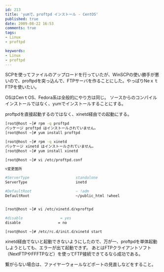 ```yaml
---
id: 213
title: 'yumで、proftpd インストール - CentOS'
published: true
date: 2009-08-22 16:53
comments: true
tags:
- Linux
- proftpd

keywords:
- Linux
- proftpd
---
```

SCPを使ってファイルのアップロードを行っていたが、WinSCPの使い勝手が悪いので、proftpdを突っ込んで、FTPサーバを作ることにした。やっぱりNeｘｔFTPを使いたい。

OSはCenｔOS、Fedora系は全般的にやり方は同じ。
ソースからのコンパイルインストールではなく、yumでインストールすることにする。

proftpdを直接起動するのではなく、xinetd経由での起動にする。


```sh
[root@host ~]# rpm -q proftpd
パッケージ proftpd はインストールされていません。
[root@host ~]# yum install proftpd

[root@host ~]# rpm -q xinetd
パッケージ xinetd はインストールされていません。
[root@host ~]# yum install xinetd

[root@host ~]# vi /etc/proftpd.conf

▽変更箇所

#ServerType                     standalone
ServerType                      inetd

#DefaultRoot                    ~ !adm
DefaultRoot                     ~/public_html !wheel


[root@host ~]# vi /etc/xinetd.d/xproftpd

#disable                 = yes
disable                 = no

[root@host ~]# /etc/rc.d/init.d/xinetd start
```

xinetd経由でないと起動できないようにしたので、万が一、proftpdを単体起動しようとしても、エラーが出て起動できず。
あとはFTPクライアントソフト（NextFTPやFFFTPなど）を使ってFTP接続できてるなら成功である。

繋がらない場合は、ファイヤーウォールなどポートの見直しなどをすること。
